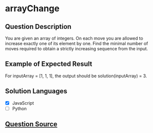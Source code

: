 # arrayChange

## Question Description

You are given an array of integers. On each move you are allowed to increase exactly one of its element by one. Find the minimal number of moves required to obtain a strictly increasing sequence from the input.

## Example of Expected Result

For inputArray = [1, 1, 1], the output should be solution(inputArray) = 3.

## Solution Languages

- [x] JavaScript
- [ ] Python

## [Question Source](https://app.codesignal.com/arcade/intro/level-4/xvkRbxYkdHdHNCKjg)
